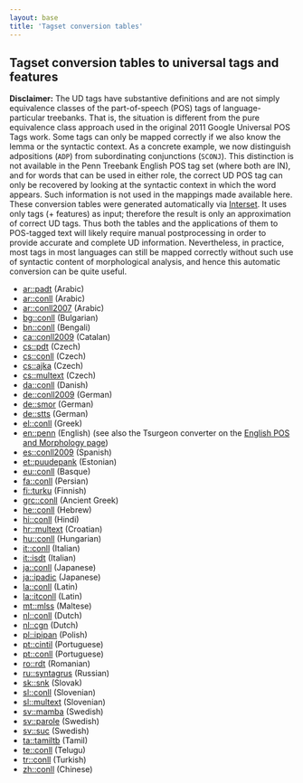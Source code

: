 ```yaml
---
layout: base
title: 'Tagset conversion tables'
---
```


## Tagset conversion tables to universal tags and features

**Disclaimer:**
The UD tags have substantive definitions and are not simply equivalence classes of the part-of-speech (POS) tags of
language-particular treebanks. That is, the situation is different from the pure equivalence class approach used in
the original 2011 Google Universal POS Tags work. Some tags can only be mapped correctly if we also know the lemma
or the syntactic context. As a concrete example, we now distinguish adpositions (`ADP`) from subordinating conjunctions (`SCONJ`).
This distinction is not available in the Penn Treebank English POS tag set (where both are IN), and for words that
can be used in either role, the correct UD POS tag can only be
recovered by looking at the syntactic context in which the word appears. Such information is not used in the
mappings made available here.
These conversion tables were generated automatically via <a href="http://ufal.mff.cuni.cz/interset">Interset</a>.
It uses only tags (+ features) as input; therefore the result is only an approximation of correct UD tags.
Thus both the tables and  the applications of them to POS-tagged text will likely require manual postprocessing
in order to provide accurate and complete UD information.
Nevertheless, in practice, most tags in most languages can still be mapped correctly without
such use of syntactic content of morphological analysis, and hence this automatic conversion can be quite useful.

* <a href="ar-padt-uposf.html">ar::padt</a> (Arabic)
* <a href="ar-conll-uposf.html">ar::conll</a> (Arabic)
* <a href="ar-conll2007-uposf.html">ar::conll2007</a> (Arabic)
* <a href="bg-conll-uposf.html">bg::conll</a> (Bulgarian)
* <a href="bn-conll-uposf.html">bn::conll</a> (Bengali)
* <a href="ca-conll2009-uposf.html">ca::conll2009</a> (Catalan)
* <a href="cs-pdt-uposf.html">cs::pdt</a> (Czech)
* <a href="cs-conll-uposf.html">cs::conll</a> (Czech)
* <a href="cs-ajka-uposf.html">cs::ajka</a> (Czech)
* <a href="cs-multext-uposf.html">cs::multext</a> (Czech)
* <a href="da-conll-uposf.html">da::conll</a> (Danish)
* <a href="de-conll2009-uposf.html">de::conll2009</a> (German)
* <a href="de-smor-uposf.html">de::smor</a> (German)
* <a href="de-stts-uposf.html">de::stts</a> (German)
* <a href="el-conll-uposf.html">el::conll</a> (Greek)
* <a href="en-penn-uposf.html">en::penn</a> (English) (see also the Tsurgeon converter on the <a href="../en/overview/morphology.html">English POS and Morphology page</a>)
* <a href="es-conll2009-uposf.html">es::conll2009</a> (Spanish)
* <a href="et-puudepank-uposf.html">et::puudepank</a> (Estonian)
* <a href="eu-conll-uposf.html">eu::conll</a> (Basque)
* <a href="fa-conll-uposf.html">fa::conll</a> (Persian)
* <a href="fi-turku-uposf.html">fi::turku</a> (Finnish)
* <a href="grc-conll-uposf.html">grc::conll</a> (Ancient Greek)
* <a href="he-conll-uposf.html">he::conll</a> (Hebrew)
* <a href="hi-conll-uposf.html">hi::conll</a> (Hindi)
* <a href="hr-multext-uposf.html">hr::multext</a> (Croatian)
* <a href="hu-conll-uposf.html">hu::conll</a> (Hungarian)
* <a href="it-conll-uposf.html">it::conll</a> (Italian)
* <a href="it-isdt-uposf.html">it::isdt</a> (Italian)
* <a href="ja-conll-uposf.html">ja::conll</a> (Japanese)
* <a href="ja-ipadic-uposf.html">ja::ipadic</a> (Japanese)
* <a href="la-conll-uposf.html">la::conll</a> (Latin)
* <a href="la-itconll-uposf.html">la::itconll</a> (Latin)
* <a href="mt-mlss-uposf.html">mt::mlss</a> (Maltese)
* <a href="nl-conll-uposf.html">nl::conll</a> (Dutch)
* <a href="nl-cgn-uposf.html">nl::cgn</a> (Dutch)
* <a href="pl-ipipan-uposf.html">pl::ipipan</a> (Polish)
* <a href="pt-cintil-uposf.html">pt::cintil</a> (Portuguese)
* <a href="pt-conll-uposf.html">pt::conll</a> (Portuguese)
* <a href="ro-rdt-uposf.html">ro::rdt</a> (Romanian)
* <a href="ru-syntagrus-uposf.html">ru::syntagrus</a> (Russian)
* <a href="sk-snk-uposf.html">sk::snk</a> (Slovak)
* <a href="sl-conll-uposf.html">sl::conll</a> (Slovenian)
* <a href="sl-multext-uposf.html">sl::multext</a> (Slovenian)
* <a href="sv-mamba-uposf.html">sv::mamba</a> (Swedish)
* <a href="sv-parole-uposf.html">sv::parole</a> (Swedish)
* <a href="sv-suc-uposf.html">sv::suc</a> (Swedish)
* <a href="ta-tamiltb-uposf.html">ta::tamiltb</a> (Tamil)
* <a href="te-conll-uposf.html">te::conll</a> (Telugu)
* <a href="tr-conll-uposf.html">tr::conll</a> (Turkish)
* <a href="zh-conll-uposf.html">zh::conll</a> (Chinese)
